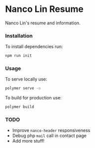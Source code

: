 # Nanco Lin Resume

Nanco Lin's resume and information.

### Installation

To install dependencies run:

```sh
npm run init
```

### Usage

To serve locally use:

```sh
polymer serve -o
```

To build for production use:

```sh
polymer build
```

### TODO

* Improve `nanco-header` responsiveness
* Debug php `mail` call in contact page
* Add more stuff!
